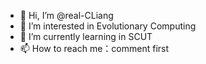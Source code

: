 - 👋 Hi, I’m @real-CLiang
- 👀 I’m interested in Evolutionary Computing 
- 🌱 I’m currently learning in SCUT
- 📫 How to reach me：comment first

<!---
real-CLiang/real-CLiang is a ✨ special ✨ repository because its `README.md` (this file) appears on your GitHub profile.
You can click the Preview link to take a look at your changes.
--->
